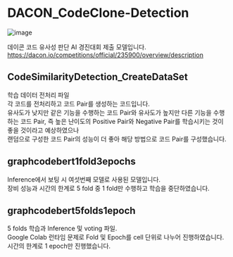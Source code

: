 # DACON_CodeClone-Detection
![image](https://user-images.githubusercontent.com/24906028/173266030-480a2b5b-8ecc-4e5f-a638-9a0452b60818.png)

데이콘 코드 유사성 판단 AI 경진대회 제출 모델입니다.
https://dacon.io/competitions/official/235900/overview/description

## CodeSimilarityDetection_CreateDataSet
학습 데이터 전처리 파일  
각 코드를 전처리하고 코드 Pair를 생성하는 코드입니다.  
유사도가 낮지만 같은 기능을 수행하는 코드 Pair와 유사도가 높지만 다른 기능을 수행하는 코드 Pair, 즉 높은 난이도의 Positive Pair와 Negative Pair를 학습시키는 것이 좋을 것이라고 예상하였으나  
랜덤으로 구성한 코드 Pair의 성능이 더 좋아 해당 방법으로 코드 Pair를 구성했습니다.  

## graphcodebert1fold3epochs
Inference에서 보팅 시 여섯번째 모델로 사용된 모델입니다.  
장비 성능과 시간의 한계로 5 fold 중 1 fold만 수행하고 학습을 중단하였습니다.

## graphcodebert5folds1epoch
5 folds 학습과 Inference 및 voting 파일.  
Google Colab 런타임 문제로 Fold 및 Epoch를 cell 단위로 나누어 진행하였습니다.  
시간의 한계로 1 epoch만 진행했습니다.
